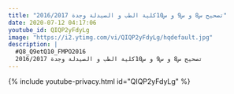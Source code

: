 ```yaml
---
title: "تصحيح س8 و س9 و س10كلية الطب و الصيدلة وجدة 2016/2017"
date: 2020-07-12 04:17:06 
youtube_id: QIQP2yFdyLg
image: "https://i2.ytimg.com/vi/QIQP2yFdyLg/hqdefault.jpg"
description: |
  #Q8_Q9etQ10_FMPO2016
  تصحيح س8 و س9 و س10كلية الطب و الصيدلة وجدة 2016/2017
---
```


{% include youtube-privacy.html id="QIQP2yFdyLg" %}
